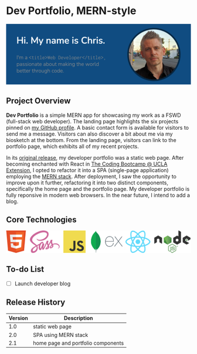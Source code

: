 # Dev Portfolio, MERN-style

![Portfolio Banner](./client/src/assets/images/project/banner-0.5x.png)

## Project Overview

**Dev Portfolio** is a simple MERN app for showcasing my work as a FSWD (full-stack web developer). The landing page highlights the six projects pinned on [my GitHub profile](https://github.com/icn2you). A basic contact form is available for visitors to send me a message. Visitors can also discover a bit about me via my biosketch at the bottom. From the landing page, visitors can link to the portfolio page, which exhibits all of my recent projects.

In its [original release](https://icn2you.com/fsf-portfolio/), my developer portfolio was a static web page. After becoming enchanted with React in [The Coding Bootcamp @ UCLA Extension](https://bootcamp.uclaextension.edu/coding/online/landing/), I opted to refactor it into a SPA (single-page application) employing the [MERN stack](https://medium.com/@blockchain_simplified/what-is-mern-stack-9c867dbad302). After deployment, I saw the opportunity to improve upon it further, refactoring it into two distinct components, specifically the home page and the portfolio page. My developer portfolio is fully reponsive in modern web browsers. In the near future, I intend to add a blog.

## Core Technologies

![Core Technology Logos](./client/src/assets/images/project/core-tech-logos-0.5x.png)

## To-do List

- [ ] Launch developer blog

## Release History

|Version|Description                       |
|-------|----------------------------------|
|1.0    |static web page                   |
|2.0    |SPA using MERN stack              |
|2.1    |home page and portfolio components|
